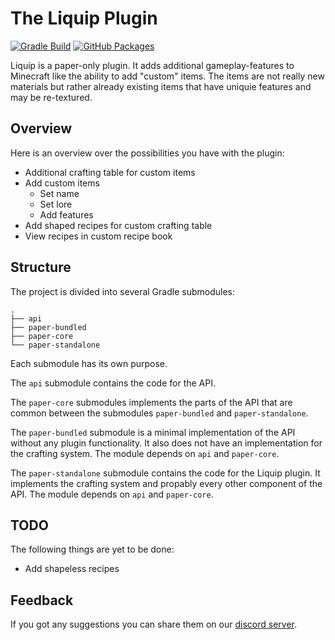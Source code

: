 # The Liquip Plugin

[![Gradle Build](https://github.com/liquip/liquip-plugin/actions/workflows/gradle-build.yml/badge.svg)](https://github.com/liquip/liquip-plugin/actions/workflows/gradle-build.yml)
[![GitHub Packages](https://github.com/liquip/liquip-plugin/actions/workflows/github-packages.yml/badge.svg)](https://github.com/liquip/liquip-plugin/actions/workflows/github-packages.yml)

Liquip is a paper-only plugin. It adds additional gameplay-features to Minecraft like the ability to
add "custom" items.
The items are not really new materials but rather already existing items that have uniquie features
and may be re-textured.

## Overview

Here is an overview over the possibilities you have with the plugin:

* Additional crafting table for custom items
* Add custom items
    * Set name
    * Set lore
    * Add features
* Add shaped recipes for custom crafting table
* View recipes in custom recipe book

## Structure

The project is divided into several Gradle submodules:

```
.
├── api
├── paper-bundled
├── paper-core
└── paper-standalone
```

Each submodule has its own purpose.

The `api` submodule contains the code for the API.

The `paper-core` submodules implements the parts of the API that are common between the submodules
`paper-bundled` and `paper-standalone`.

The `paper-bundled` submodule is a minimal implementation of the API without any plugin
functionality.
It also does not have an implementation for the crafting system.
The module depends on `api` and `paper-core`.

The `paper-standalone` submodule contains the code for the Liquip plugin. It implements the crafting
system and propably every other component of the API.
The module depends on `api` and `paper-core`.

## TODO

The following things are yet to be done:

* Add shapeless recipes

## Feedback

If you got any suggestions you can share them on our
[discord server](https://discord.gg/WfzeWjBpeY).
